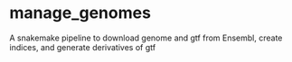 # manage_genomes
A snakemake pipeline to download genome and gtf from Ensembl, create indices, and generate derivatives of gtf
